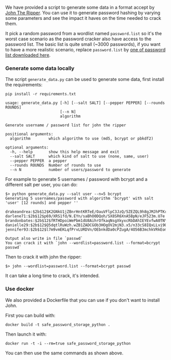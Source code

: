 We have provided a script to generate some data in a format accept by [John The Ripper](http://www.openwall.com/john/). You can use it to generate password hashing by varying some parameters and see the impact it haves on the time needed to crack them.

It pick a random password from a wordlist named `password.list` so it's the worst case scenario as the password cracker also have access to the password list. The basic list is quite small (~3000 passwords), if you want to have a more realistic scenario, replace `password.list` by [one of password list downloaded here](https://wiki.skullsecurity.org/Passwords).

### Generate some data locally

The script `generate_data.py` can be used to generate some data, first install the requirements:

```
pip install -r requirements.txt
```

```
usage: generate_data.py [-h] [--salt SALT] [--pepper PEPPER] [--rounds ROUNDS]
                        [--n N]
                        algorithm

Generate username / password list for john the ripper

positional arguments:
  algorithm        which algorithm to use (md5, bcrypt or pbkdf2)

optional arguments:
  -h, --help       show this help message and exit
  --salt SALT      which kind of salt to use (none, same, user)
  --pepper PEPPER  a pepper
  --rounds ROUNDS  Number of rounds to use
  --n N            number of users/password to generate
```

For example to generate 5 usernames / password with bcrypt and a different salt per user, you can do:

```
$> python generate_data.py --salt user --n=5 bcrypt
Generating 5 usernames/password with algorithm 'bcrypt' with salt 'user' [12 rounds] and pepper ''

drakeandrea:$2b$12$K2GNkU1jZBnrHntKRTeE/OauVFlpC3JzQ/5ZEZQL9h8gJMJhPTKre
darlene71:$2b$12$p69/XRS1fd/N.EYn/saBhO0DQoh/SX8SR6XnA5BpN/eJF523m.U7e
brandonbates:$2b$12$fRTHDpoiWePbm1dU8AihrOfkaqNsgXkyxcRbDAhIEYEvfwA0TNYKK
danielle29:$2b$12$Q5dqtlRuWzh.wZB1ZADCGOb3HOgOV2mjN3.x5/n33cS8IQxLLvi9O
jennifer93:$2b$12$l7m9vmEKLqfPrvLURDVn/OEbnkdDa0cPZugA/4O56B3mchkVRkEom

Output also write in file `passwd`
You can crack it with `john --wordlist=password.list --format=bcrypt passwd`
```

Then to crack it with john the ripper:

```
$> john --wordlist=password.list --format=bcrypt passwd
```

It can take a long time to crack, it's intended.

### Use docker

We also provided a Dockerfile that you can use if you don't want to install John.

First you can build with:

```
docker build -t safe_password_storage_python .
```

Then launch it with:

```
docker run -t -i --rm=true safe_password_storage_python
```

You can then use the same commands as shown above.
